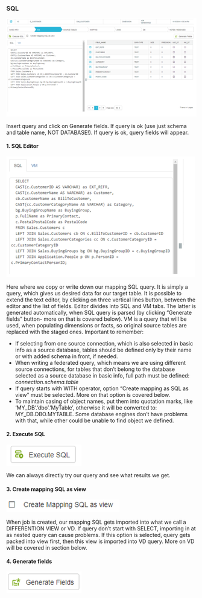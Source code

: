 ### SQL

<img src="../../snapshots/mappings_8.PNG" width="600">

Insert query and click on Generate fields. If query is ok (use just schema and table name, NOT DATABASE!). If query is ok, query fields will appear.

#### 1. SQL Editor

<img src="../../snapshots/mappings_9.PNG" width="500">

Here where we copy or write down our mapping SQL query. It is simply a query, which gives us desired data for our target table.
It is possible to extend the text editor, by clicking on three vertical lines button, between the editor and the list of fields.
Editor divides into SQL and VM tabs. The latter is generated automatically, when SQL query is parsed (by clicking “Generate fields” button- more on that is covered below). VM is a query that will be used, when populating dimensions or facts, so original source tables are replaced with the staged ones. 
Important to remember:
* If selecting from one source connection, which is also selected in basic info as a source database, tables should be defined only by their name or with added schema in front, if needed.
* 	When writing a federated query, which means we are using different source connections, for tables that don’t belong to the database selected as a source database in basic info, full path must be defined: *connection.schema.table*
* If query starts with WITH operator, option “Create mapping as SQL as view” must be selected. More on that option is covered below.
*	To maintain casing of object names, put them into quotation marks, like ‘MY_DB’.’dbo’.’MyTable’, otherwise it will be converted to: MY_DB.DBO.MYTABLE. Some database engines don’t have problems with that, while other could be unable to find object we defined.

#### 2. Execute SQL

<img src="../../snapshots/mappings_10.PNG" width="200">

We can always directly try our query and see what results we get. 

#### 3. Create mapping SQL as view

<img src="../../snapshots/mappings_105.PNG" width="300">

When job is created, our mapping SQL gets imported into what we call a DIFFERENTION VIEW or VD. If query don’t start with SELECT, importing in at as nested query can cause problems. If this option is selected, query gets packed into view first, then this view is imported into VD query. More on VD will be covered in section below.

#### 4. Generate fields

<img src="../../snapshots/mappings_11.png" width="200">
